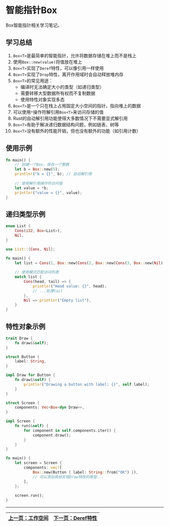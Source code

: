 # 智能指针Box

Box智能指针相关学习笔记。

## 学习总结

1. `Box<T>`是最简单的智能指针，允许将数据存储在堆上而不是栈上
2. 使用`Box::new(value)`将值放在堆上
3. `Box<T>`实现了`Deref`特性，可以像引用一样使用
4. `Box<T>`实现了`Drop`特性，离开作用域时会自动释放堆内存
5. `Box<T>`的常见用途：
   - 编译时无法确定大小的类型（如递归类型）
   - 需要转移大型数据所有权而不复制数据
   - 使用特性对象实现多态
6. `Box<T>`是一个只在栈上占用固定大小空间的指针，指向堆上的数据
7. 可以使用`*`操作符解引用`Box<T>`来访问存储的值
8. Rust的自动解引用功能使得大多数情况下不需要显式解引用
9. `Box<T>`有助于解决递归数据结构问题，例如链表、树等
10. `Box<T>`没有额外的性能开销，但也没有额外的功能（如引用计数）

## 使用示例

```rust
fn main() {
    // 创建一个Box，保存一个整数
    let b = Box::new(5);
    println!("b = {}", b); // 自动解引用
    
    // 使用解引用操作符访问值
    let value = *b;
    println!("value = {}", value);
}
```

## 递归类型示例

```rust
enum List {
    Cons(i32, Box<List>),
    Nil,
}

use List::{Cons, Nil};

fn main() {
    let list = Cons(1, Box::new(Cons(2, Box::new(Cons(3, Box::new(Nil))))));
    
    // 使用模式匹配访问列表
    match list {
        Cons(head, tail) => {
            println!("Head value: {}", head);
            // ...处理tail
        },
        Nil => println!("Empty list"),
    }
}
```

## 特性对象示例

```rust
trait Draw {
    fn draw(&self);
}

struct Button {
    label: String,
}

impl Draw for Button {
    fn draw(&self) {
        println!("Drawing a button with label: {}", self.label);
    }
}

struct Screen {
    components: Vec<Box<dyn Draw>>,
}

impl Screen {
    fn run(&self) {
        for component in self.components.iter() {
            component.draw();
        }
    }
}

fn main() {
    let screen = Screen {
        components: vec![
            Box::new(Button { label: String::from("OK") }),
            // 可以添加其他实现Draw特性的类型...
        ],
    };
    
    screen.run();
}
```

---

| [上一页：工作空间](../33_use_workspace/33_use_workspace.md) | [下一页：Deref特性](../35_deref_trait/35_deref_trait.md) |
|------------------------|------------------------| 